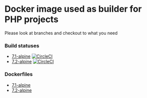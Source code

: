 # Docker image used as builder for PHP projects

Please look at branches and checkout to what you need

### Build statuses

- [7.1-alpine](https://github.com/pureclouds/ci-php/tree/7.1-alpine) [![CircleCI](https://circleci.com/gh/pureclouds/ci-php/tree/7.1-alpine.svg?style=svg)](https://circleci.com/gh/pureclouds/ci-php/tree/7.1-alpine)
- [7.2-alpine](https://github.com/pureclouds/ci-php/tree/7.2-alpine) [![CircleCI](https://circleci.com/gh/pureclouds/ci-php/tree/7.2-alpine.svg?style=svg)](https://circleci.com/gh/pureclouds/ci-php/tree/7.2-alpine)

### Dockerfiles

- [7.1-alpine](https://github.com/pureclouds/ci-php/blob/7.1-alpine/Dockerfile)
- [7.2-alpine](https://github.com/pureclouds/ci-php/blob/7.2-alpine/Dockerfile)
